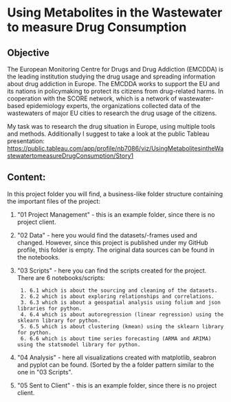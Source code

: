 # Using Metabolites in the Wastewater to measure Drug Consumption

## Objective

The European Monitoring Centre for Drugs and Drug Addiction (EMCDDA) is the leading institution studying the drug usage and spreading information about 
drug addiction in Europe. The EMCDDA works to support the EU and its nations in policymaking to protect its citizens from drug-related harms. In cooperation 
with the SCORE network, which is a network of wastewater-based epidemiology experts, the organizations collected data of the wastewaters of major EU cities 
to research the drug usage of the citizens.

My task was to research the drug situation in Europe, using multiple tools and methods. Additionally I suggest to take a look at the public Tableau presentation:
https://public.tableau.com/app/profile/nb7086/viz/UsingMetabolitesintheWastewatertomeasureDrugConsumption/Story1

## Content:

In this project folder you will find, a business-like folder structure containing the important files of the project:

1. "01 Project Management" - this is an example folder, since there is no project client.

2. "02 Data" - here you would find the datasets/-frames used and changed. However, since this project is published under my GitHub profile, this folder is empty.
   The original data sources can be found in the notebooks.

3. "03 Scripts" - here you can find the scripts created for the project. There are 6 notebooks/scripts:

        1. 6.1 which is about the sourcing and cleaning of the datasets.
        2. 6.2 which is about exploring relationships and correlations.
        3. 6.3 which is about a geospatial analysis using folium and json libraries for python.
        4. 6.4 which is about autoregression (linear regression) using the sklearn library for python.
        5. 6.5 which is about clustering (kmean) using the sklearn library for python.
        6. 6.6 which is about time series forecasting (ARMA and ARIMA) using the statsmodel library for python.

4. "04 Analysis" - here all visualizations created with matplotlib, seabron and pyplot can be found. (Sorted by the a folder pattern similar to the one in
   "03 Scripts".

5. "05 Sent to Client" - this is an example folder, since there is no project client.
